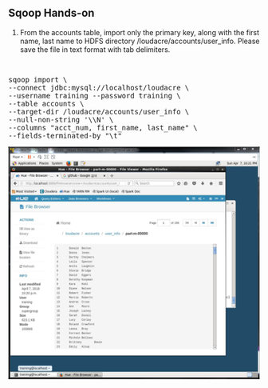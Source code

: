 ## Sqoop Hands-on

1. From the accounts table, import only the primary key, along with the first name, last name to
HDFS directory /loudacre/accounts/user_info. Please save the file in text format with tab
delimiters.

<pre>

</pre>

<pre>
sqoop import \
--connect jdbc:mysql://localhost/loudacre \
--username training --password training \
--table accounts \
--target-dir /loudacre/accounts/user_info \
--null-non-string '\\N' \
--columns "acct_num, first_name, last_name" \
--fields-terminated-by "\t"
</pre>

![ex_screenshot](./capture_1.jpg)
